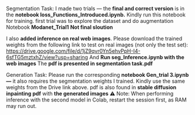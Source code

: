 Segmentation Task:
I made two trials —
the **final and correct version** is in the **notebook loss_Functions_Introduced.ipynb.**  Kindly run this notebook for training.
first trial was to explore the dataset and do augmentation Notebook **Modanet_Trial1** **Not final sloution**


I also **added inference on real web images**. Please download the trained weights from the following link to test on real images (not only the test set):
https://drive.google.com/file/d/1jZ9qvr0Yn5ehvPpH-I4-6sfTG5mztxhZ/view?usp=sharing
And **Run seg_Inference.ipynb with the web images**
The **pdf is presented in segmentation task.pdf**

Generation Task:
Please run the corresponding **notebook  Gen_trial 3.ipynb—** it also requires the segmentation weights I trained.
Kindly use the same weights from the Drive link above.
pdf is also found in **stable diffusion inpainting pdf** with **the generated images**
⚠️ Note: When performing inference with the second model in Colab, restart the session first, as RAM may run out.

                    
